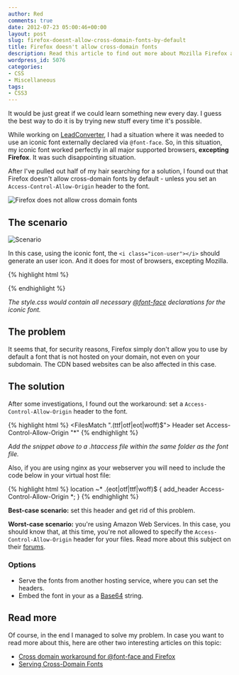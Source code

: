 ```yaml
---
author: Red
comments: true
date: 2012-07-23 05:00:46+00:00
layout: post
slug: firefox-doesnt-allow-cross-domain-fonts-by-default
title: Firefox doesn't allow cross-domain fonts
description: Read this article to find out more about Mozilla Firefox and cross-domain fonts issue and workarounds.
wordpress_id: 5076
categories:
- CSS
- Miscellaneous
tags:
- CSS3
---
```


It would be just great if we could learn something new every day. I guess the best way to do it is by trying new stuff every time it's possible.

While working on [LeadConverter](http://www.lead-converter.com/), I had a situation where it was needed to use an iconic font externally declared via `@font-face`. So, in this situation, my iconic font worked perfectly in all major supported browsers, **excepting Firefox**. It was such disappointing situation.

After I've pulled out half of my hair searching for a solution, I found out that Firefox doesn't allow cross-domain fonts by default - unless you set an `Access-Control-Allow-Origin` header to the font.

![Firefox does not allow cross domain fonts](http://www.red-team-design.com/wp-content/uploads/2012/07/firefox-does-not-allow-cross-domain-fonts.png)

<!-- more -->

## The scenario

![Scenario](http://www.red-team-design.com/wp-content/uploads/2012/07/firefox-cross-domain-fonts.png)

In this case, using the iconic font, the `<i class="icon-user"></i>` should generate an user icon. And it does for most of browsers, excepting Mozilla.
    
{% highlight html %}
<!doctype html>
<html>
<head>
<title></title>
<link rel="stylesheet" href="http://www.example.com/style.css">
</head>
<body>
  <i class="icon-user"></i>
</body>
</html>
{% endhighlight %}    


_The style.css would contain all necessary [@font-face](http://www.red-team-design.com/css3-font-face-or-how-to-use-a-custom-font-for-your-website) declarations for the iconic font._

## The problem

It seems that, for security reasons, Firefox simply don't allow you to use by default a font that is not hosted on your domain, not even on your subdomain. The CDN based websites can be also affected in this case.

## The solution

After some investigations, I found out the workaround: set a `Access-Control-Allow-Origin` header to the font.


    
{% highlight html %}
<FilesMatch "\.(ttf|otf|eot|woff)$">
  <IfModule mod_headers.c>
    Header set Access-Control-Allow-Origin "*"
  </IfModule>
</FilesMatch>
{% endhighlight %}

_Add the snippet above to a .htaccess file within the same folder as the font file._

Also, if you are using nginx as your webserver you will need to include the code below in your virtual host file:

{% highlight html %}
location ~* \.(eot|otf|ttf|woff)$ {
    add_header Access-Control-Allow-Origin *;
}
{% endhighlight %}


**Best-case scenario:** set this header and get rid of this problem.

**Worst-case scenario:** you're using Amazon Web Services. In this case, you should know that, at this time, you're not allowed to specify the `Access-Control-Allow-Origin` header for your files. Read more about this subject on their [forums](https://forums.aws.amazon.com/message.jspa?messageID=160131).

### Options
	
  * Serve the fonts from another hosting service, where you can set the headers.	
  * Embed the font in your as a [Base64](http://www.red-team-design.com/css3-signup-form) string.

## Read more

Of course, in the end I managed to solve my problem. In case you want to read more about this, here are other two interesting articles on this topic:
	
  * [Cross domain workaround for @font-face and Firefox](http://geoff.evason.name/2010/05/03/cross-domain-workaround-for-font-face-and-firefox/)	
  * [Serving Cross-Domain Fonts](http://www.bryandragon.com/articles/rails-asset-pipeline-cdns-and-serving-cross-domain-fonts)